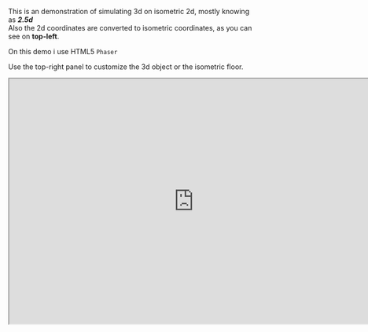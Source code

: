 <!-- header
title: HTML5 Isometric 3D
header: true
date: 01/05/2016
author: webcaetano
cover: images/posts/cover/isoPhaser.png
thumb: images/posts/thumb/isoPhaser.png
tags:
	- HTML5
	- Phaser
	- Isometric
header -->

This is an demonstration of simulating 3d on isometric 2d, mostly knowing as ***2.5d***<br>
Also the 2d coordinates are converted to isometric coordinates, as you can see on **top-left**.

On this demo i use HTML5 `Phaser` 

Use the top-right panel to customize the 3d object or the isometric floor.

<iframe src="http://phaseriso.surge.sh" width="750" height="500" scrolling="no"></iframe>


